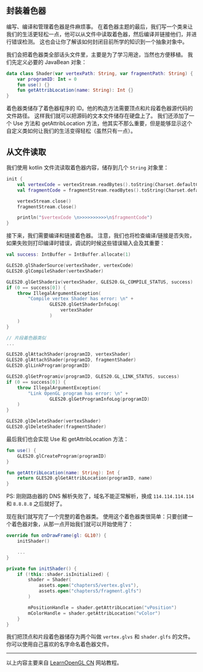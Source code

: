 ## 封装着色器

编写、编译和管理着色器是件麻烦事。
在着色器主题的最后，我们写一个类来让我们的生活更轻松一点，他可以从文件中读取着色器，然后编译并链接他们，并进行错误检测。
这也会让你了解该如何封闭目前所学的知识到一个抽象对象中。

我们会把着色器类全部话头文件里，主要是为了学习用途，当然也方便移植。
我们先定义必要的 JavaBean 对象：

```kotlin
data class Shader(var vertexPath: String, var fragmentPath: String) {
    var programID: Int = 0
    fun use() {}
    fun getAttribLocation(name: String): Int {}
}
```

着色器类储存了着色器程序的 ID。他的构造方法需要顶点和片段着色器源代码的文件路径。
这样我们就可以把源码的文本文件储存在硬盘上了。
我们还添加了一个 Use 方法和 getAttribLocation 方法，他其实不那么重要，但是能够显示这个自定义类如何让我们的生活变得轻松（虽然只有一点）。

## 从文件读取

我们使用 kotlin 文件流读取着色器内容，储存到几个 `String` 对象里：

```kotlin
init {
    val vertexCode = vertexStream.readBytes().toString(Charset.defaultCharset())
    val fragmentCode = fragmentStream.readBytes().toString(Charset.defaultCharset())

    vertexStream.close()
    fragmentStream.close()

    println("$vertexCode \n>>>>>>>>>>\n$fragmentCode")
}
```

接下来，我们需要编译和链接着色器。
注意，我们也将检查编译/链接是否失败，如果失败则打印编译时错误，调试的时候这些错误输入会及其重要：

```kotlin
val success: IntBuffer = IntBuffer.allocate(1)

GLES20.glShaderSource(vertexShader, vertexCode)
GLES20.glCompileShader(vertexShader)

GLES20.glGetShaderiv(vertexShader, GLES20.GL_COMPILE_STATUS, success)
if (0 == success[0]) {
    throw IllegalArgumentException(
        "Compile vertex Shader has error: \n" +
                GLES20.glGetShaderInfoLog(
                    vertexShader
                )
    )
}

// 片段着色器类似
...

GLES20.glAttachShader(programID, vertexShader)
GLES20.glAttachShader(programID, fragmentShader)
GLES20.glLinkProgram(programID)

GLES20.glGetProgramiv(programID, GLES20.GL_LINK_STATUS, success)
if (0 == success[0]) {
    throw IllegalArgumentException(
        "Link OpenGL program has error: \n" +
                GLES20.glGetProgramInfoLog(programID)
    )
}

GLES20.glDeleteShader(vertexShader)
GLES20.glDeleteShader(fragmentShader)
```

最后我们也会实现 Use 和 getAttribLocation 方法：

```kotlin
fun use() {
    GLES20.glCreateProgram(programID)
}

fun getAttribLocation(name: String): Int {
    return GLES20.glGetAttribLocation(programID, name)
}
```

PS: 刚刚路由器的 DNS 解析失败了，域名不能正常解析，换成 `114.114.114.114` 和 `8.8.8.8` 之后就好了。

现在我们就写完了一个完整的着色器类。
使用这个着色器类很简单：只要创建一个着色器对象，从那一点开始我们就可以开始使用了：

```kotlin
override fun onDrawFrame(gl: GL10?) {
    initShader()

    ...
}

private fun initShader() {
    if (!this::shader.isInitialized) {
        shader = Shader(
            assets.open("chapters5/vertex.glvs"),
            assets.open("chapters5/fragment.glfs")
        )

        mPositionHandle = shader.getAttribLocation("vPosition")
        mColorHandle = shader.getAttribLocation("vColor")
    }
}
```

我们把顶点和片段着色器储存为两个叫做 `vertex.glvs` 和 `shader.glfs` 的文件。
你可以使用自己喜欢的名字命名着色器文件。

---------

以上内容主要来自 [LearnOpenGL CN](https://learnopengl-cn.github.io//) 网站教程。
